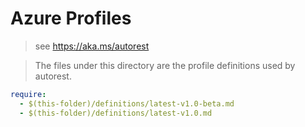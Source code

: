 # Azure Profiles

> see https://aka.ms/autorest

> The files under this directory are the profile definitions used by autorest.

``` yaml
require:
  - $(this-folder)/definitions/latest-v1.0-beta.md
  - $(this-folder)/definitions/latest-v1.0.md
```
